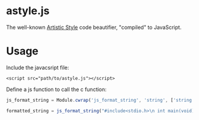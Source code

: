 astyle.js
=========

The well-known [Artistic Style](http://astyle.sourceforge.net/) code beautifier, "compiled" to JavaScript.

Usage
=========

Include the javacsript file:

```
<script src="path/to/astyle.js"></script>
```

Define a js function to call the c function:

```javascript
js_format_string = Module.cwrap('js_format_string', 'string', ['string']);
```

```javascript
formatted_string = js_format_string("#include<stdio.h>\n int main(void) {\n           sleep(0);\nsleep(0);\n\t\tsleep(0);\n }");
```

